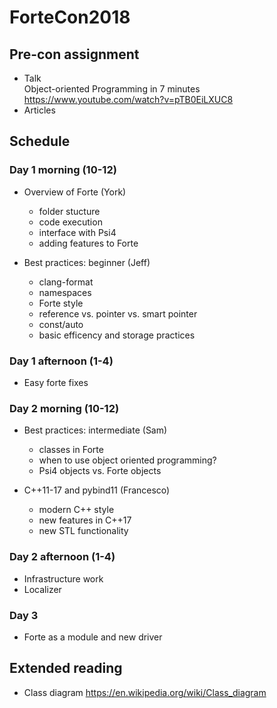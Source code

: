 # ForteCon2018

## Pre-con assignment
- Talk \
Object-oriented Programming in 7 minutes https://www.youtube.com/watch?v=pTB0EiLXUC8
- Articles

## Schedule

### Day 1 morning (10-12)

- Overview of Forte (York)
  + folder stucture
  + code execution
  + interface with Psi4
  + adding features to Forte
  
- Best practices: beginner (Jeff)
  + clang-format
  + namespaces
  + Forte style
  + reference vs. pointer vs. smart pointer
  + const/auto
  + basic efficency and storage practices

### Day 1 afternoon (1-4)

- Easy forte fixes

### Day 2 morning (10-12)

- Best practices: intermediate (Sam)
  + classes in Forte
  + when to use object oriented programming?
  + Psi4 objects vs. Forte objects

- C++11-17 and pybind11 (Francesco)
  + modern C++ style
  + new features in C++17
  + new STL functionality

### Day 2 afternoon (1-4)

- Infrastructure work
- Localizer

### Day 3

- Forte as a module and new driver

## Extended reading
- Class diagram https://en.wikipedia.org/wiki/Class_diagram
